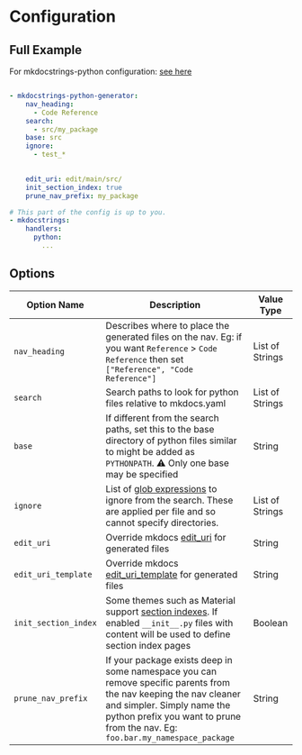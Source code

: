 # Configuration

## Full Example

For mkdocstrings-python configuration: [see here](https://mkdocstrings.github.io/python/usage/)

```yaml

- mkdocstrings-python-generator:
    nav_heading:
      - Code Reference
    search:
      - src/my_package
    base: src
    ignore:
      - test_*

    
    edit_uri: edit/main/src/
    init_section_index: true
    prune_nav_prefix: my_package

# This part of the config is up to you.
- mkdocstrings:
    handlers:
      python:
        ...
```

## Options

| Option Name          | Description                                                                                                                                                                                                                                  | Value Type      |
|----------------------|----------------------------------------------------------------------------------------------------------------------------------------------------------------------------------------------------------------------------------------------|-----------------|
| `nav_heading`        | Describes where to place the generated files on the nav. Eg: if you want `Reference` > `Code Reference` then set `["Reference", "Code Reference"]`                                                                                           | List of Strings |
| `search`             | Search paths to look for python files relative to mkdocs.yaml                                                                                                                                                                                | List of Strings |
| `base`               | If different from the search paths, set this to the base directory of python files similar to might be added as `PYTHONPATH`. ⚠️ Only one base may be specified                                                                              | String          |
| `ignore`             | List of [glob expressions](https://docs.python.org/3/library/glob.html#glob.glob) to ignore from the search. These are applied per file and so cannot specify directories.                                                                   | List of Strings |
| `edit_uri`           | Override mkdocs [edit_uri](https://www.mkdocs.org/user-guide/configuration/#edit_uri) for generated files                                                                                                                                    | String          |
| `edit_uri_template`  | Override mkdocs [edit_uri_template](https://www.mkdocs.org/user-guide/configuration/#edit_uri_template) for generated files                                                                                                                  | String          |
| `init_section_index` | Some themes such as Material support [section indexes](https://squidfunk.github.io/mkdocs-material/setup/setting-up-navigation/#section-index-pages). If enabled `__init__.py` files with content will be used to define section index pages | Boolean         |
| `prune_nav_prefix`   | If your package exists deep in some namespace you can remove specific parents from the nav keeping the nav cleaner and simpler.  Simply name the python prefix you want to prune from the nav. Eg: `foo.bar.my_namespace_package`            | String          |

